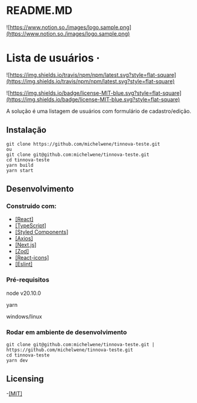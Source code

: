 # README.MD

![https://www.notion.so./images/logo.sample.png](https://www.notion.so./images/logo.sample.png)

# Lista de usuários ·

![https://img.shields.io/travis/npm/npm/latest.svg?style=flat-square](https://img.shields.io/travis/npm/npm/latest.svg?style=flat-square)

![https://img.shields.io/badge/license-MIT-blue.svg?style=flat-square](https://img.shields.io/badge/license-MIT-blue.svg?style=flat-square)

A solução é uma listagem de usuários com formulário de cadastro/edição.

## Instalação

```
git clone https://github.com/michelwene/tinnova-teste.git
ou
git clone git@github.com:michelwene/tinnova-teste.git
cd tinnova-teste
yarn build
yarn start
```

## Desenvolvimento

### Construido com:

- [[React]](https://reactjs.org/)
- [[TypeScript]](https://www.typescriptlang.org/)
- [[Styled Components]](https://styled-components.com/)
- [[Axios]](https://axios-http.com/ptbr/docs/intro)
- [[Next.js]](https://nextjs.org/)
- [[Zod]](https://zod.dev/)
- [[React-icons]](https://react-icons.github.io/react-icons/)
- [[Eslint]](https://eslint.org/)

### Pré-requisitos

node v20.10.0

yarn

windows/linux

### Rodar em ambiente de desenvolvimento

```
git clone git@github.com:michelwene/tinnova-teste.git | https://github.com/michelwene/tinnova-teste.git
cd tinnova-teste
yarn dev
```

## Licensing

-[[MIT]](https://github.com/git/git-scm.com/blob/main/MIT-LICENSE.txt)
